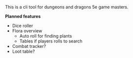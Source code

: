 
This is a cli tool for dungeons and dragons 5e game masters.

**Planned features**
- Dice roller
- Flora overview
    - Auto roll for finding plants
    - Tables if players rolls to search
- Combat tracker?
- Loot table? 

